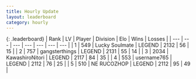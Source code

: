 ```yaml
---
title: Hourly Update
layout: leaderboard
category: hourly
---
```


{: .leaderboard}
| Rank | LV | Player | Division | Elo | Wins | Losses |
| --- | --- | --- | --- | --- | --- | --- |
| <span data-change="0">1</span> | 549 | <span title="ID: 518429">Lucky Soulmate</span> | LEGEND | <span data-change="0">2132</span> | <span data-change="0">56</span> | <span data-change="0">15</span> |
| <span data-change="0">2</span> | 757 | <span title="ID: 92077">gangsterthings</span> | LEGEND | <span data-change="0">2131</span> | <span data-change="0">55</span> | <span data-change="0">14</span> |
| <span data-change="0">3</span> | 2034 | <span title="ID: 164871">KawashiroNitori</span> | LEGEND | <span data-change="0">2117</span> | <span data-change="0">84</span> | <span data-change="0">35</span> |
| <span data-change="0">4</span> | 553 | <span title="ID: 188640">username765</span> | LEGEND | <span data-change="0">2112</span> | <span data-change="0">76</span> | <span data-change="0">25</span> |
| <span data-change="0">5</span> | 510 | <span title="ID: 335720">NE RUCOZHOP</span> | LEGEND | <span data-change="0">2112</span> | <span data-change="0">95</span> | <span data-change="0">49</span> |